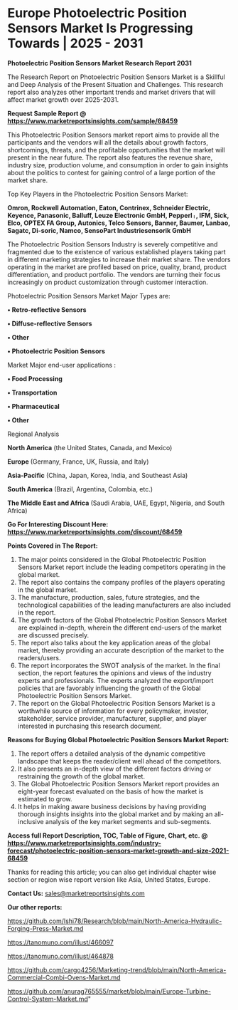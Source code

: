  # Europe Photoelectric Position Sensors Market Is Progressing Towards | 2025 - 2031

<strong>Photoelectric Position Sensors Market Research Report 2031</strong>

The Research Report on Photoelectric Position Sensors Market is a Skillful and Deep Analysis of the Present Situation and Challenges. This research report also analyzes other important trends and market drivers that will affect market growth over 2025-2031.

<strong>Request Sample Report @ <a href=https://www.marketreportsinsights.com/sample/68459>https://www.marketreportsinsights.com/sample/68459</a></strong>

This Photoelectric Position Sensors market report aims to provide all the participants and the vendors will all the details about growth factors, shortcomings, threats, and the profitable opportunities that the market will present in the near future. The report also features the revenue share, industry size, production volume, and consumption in order to gain insights about the politics to contest for gaining control of a large portion of the market share.

Top Key Players in the Photoelectric Position Sensors Market:

<strong>Omron, Rockwell Automation, Eaton, Contrinex, Schneider Electric, Keyence, Panasonic, Balluff, Leuze Electronic GmbH, Pepperlᛧ, IFM, Sick, Elco, OPTEX FA Group, Autonics, Telco Sensors, Banner, Baumer, Lanbao, Sagatc, Di-soric, Namco, SensoPart Industriesensorik GmbH</strong>

The Photoelectric Position Sensors Industry is severely competitive and fragmented due to the existence of various established players taking part in different marketing strategies to increase their market share. The vendors operating in the market are profiled based on price, quality, brand, product differentiation, and product portfolio. The vendors are turning their focus increasingly on product customization through customer interaction.

Photoelectric Position Sensors Market Major Types are:

<strong>• Retro-reflective Sensors

• Diffuse-reflective Sensors

• Other

• Photoelectric Position Sensors</strong>

Market Major end-user applications :

<strong>• Food Processing

• Transportation

• Pharmaceutical

• Other</strong>

Regional Analysis

</u><strong><b>North America</b></strong> (the United States, Canada, and Mexico)

<strong><b>Europe </b></strong>(Germany, France, UK, Russia, and Italy)

<strong><b>Asia-Pacific</b></strong> (China, Japan, Korea, India, and Southeast Asia)

<strong><b>South America</b></strong> (Brazil, Argentina, Colombia, etc.)

<strong><b>The Middle East and Africa</b></strong> (Saudi Arabia, UAE, Egypt, Nigeria, and South Africa)

<strong>Go For Interesting Discount Here: <a href=https://www.marketreportsinsights.com/discount/68459>https://www.marketreportsinsights.com/discount/68459</a></strong>

<strong>Points Covered in The Report:</strong>
<ol>
  <li>The major points considered in the Global Photoelectric Position Sensors Market report include the leading competitors operating in the global market.</li>
  <li>The report also contains the company profiles of the players operating in the global market.</li>
  <li>The manufacture, production, sales, future strategies, and the technological capabilities of the leading manufacturers are also included in the report.</li>
  <li>The growth factors of the Global Photoelectric Position Sensors Market are explained in-depth, wherein the different end-users of the market are discussed precisely.</li>
  <li>The report also talks about the key application areas of the global market, thereby providing an accurate description of the market to the readers/users.</li>
  <li>The report incorporates the SWOT analysis of the market. In the final section, the report features the opinions and views of the industry experts and professionals. The experts analyzed the export/import policies that are favorably influencing the growth of the Global Photoelectric Position Sensors Market.</li>
  <li>The report on the Global Photoelectric Position Sensors Market is a worthwhile source of information for every policymaker, investor, stakeholder, service provider, manufacturer, supplier, and player interested in purchasing this research document.</li>
</ol>
<strong>Reasons for Buying Global Photoelectric Position Sensors Market Report:</strong>

<ol>
  <li>The report offers a detailed analysis of the dynamic competitive landscape that keeps the reader/client well ahead of the competitors.</li>
  <li>It also presents an in-depth view of the different factors driving or restraining the growth of the global market.</li>
  <li>The Global Photoelectric Position Sensors Market report provides an eight-year forecast evaluated on the basis of how the market is estimated to grow.</li>
  <li>It helps in making aware business decisions by having providing thorough insights insights into the global market and by making an all-inclusive analysis of the key market segments and sub-segments.</li>
</ol>
<strong>Access full Report Description, TOC, Table of Figure, Chart, etc. @ <a href=https://www.marketreportsinsights.com/industry-forecast/photoelectric-position-sensors-market-growth-and-size-2021-68459>https://www.marketreportsinsights.com/industry-forecast/photoelectric-position-sensors-market-growth-and-size-2021-68459</a></strong>


Thanks for reading this article; you can also get individual chapter wise section or region wise report version like Asia, United States, Europe.

<strong>Contact Us:</strong>
sales@marketreportsinsights.com

<strong>Our other reports:</strong>

<a href=https://github.com/Ishi78/Research/blob/main/North-America-Hydraulic-Forging-Press-Market.md>https://github.com/Ishi78/Research/blob/main/North-America-Hydraulic-Forging-Press-Market.md</a>

<a href=https://tanomuno.com/illust/466097>https://tanomuno.com/illust/466097</a>

<a href=https://tanomuno.com/illust/464878>https://tanomuno.com/illust/464878</a>

<a href=https://github.com/cargo4256/Marketing-trend/blob/main/North-America-Commercial-Combi-Ovens-Market.md>https://github.com/cargo4256/Marketing-trend/blob/main/North-America-Commercial-Combi-Ovens-Market.md</a>

<a href=https://github.com/anurag765555/market/blob/main/Europe-Turbine-Control-System-Market.md>https://github.com/anurag765555/market/blob/main/Europe-Turbine-Control-System-Market.md</a>"
